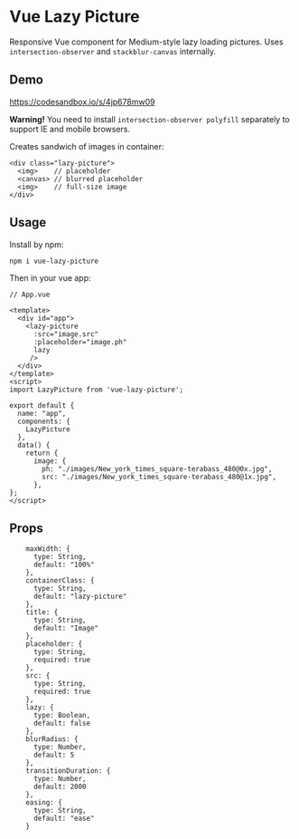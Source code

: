 # Vue Lazy Picture

Responsive Vue component for Medium-style lazy loading pictures.
Uses `intersection-observer` and `stackblur-canvas` internally.

## Demo

https://codesandbox.io/s/4jp678mw09

**Warning!**
You need to install `intersection-observer polyfill` separately to support IE and mobile browsers.

Creates sandwich of images in container:

```
<div class="lazy-picture">
  <img>    // placeholder
  <canvas> // blurred placeholder
  <img>    // full-size image
</div>
```

## Usage

Install by npm:
```
npm i vue-lazy-picture
```

Then in your vue app:

```
// App.vue

<template>
  <div id="app">
    <lazy-picture
      :src="image.src"
      :placeholder="image.ph"
      lazy
     />
  </div>
</template>
<script>
import LazyPicture from 'vue-lazy-picture';

export default {
  name: "app",
  components: {
    LazyPicture
  },
  data() {
    return {
      image: {
        ph: "./images/New_york_times_square-terabass_480@0x.jpg",
        src: "./images/New_york_times_square-terabass_480@1x.jpg",
      },
};
</script>
```
## Props

```
    maxWidth: {
      type: String,
      default: "100%"
    },
    containerClass: {
      type: String,
      default: "lazy-picture"
    },
    title: {
      type: String,
      default: "Image"
    },
    placeholder: {
      type: String,
      required: true
    },
    src: {
      type: String,
      required: true
    },
    lazy: {
      type: Boolean,
      default: false
    },
    blurRadius: {
      type: Number,
      default: 5
    },
    transitionDuration: {
      type: Number,
      default: 2000
    },
    easing: {
      type: String,
      default: "ease"
    }
```